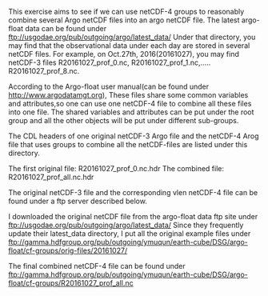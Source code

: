 This exercise aims to see if we can use netCDF-4 groups to reasonably combine several Argo netCDF files into an argo netCDF file. 
The latest argo-float data can be found under ftp://usgodae.org/pub/outgoing/argo/latest_data/
Under that directory, you may find that the observational data under each day are stored in several netCDF files. For example, on Oct.27th, 2016(20161027),
you may find netCDF-3 files R20161027_prof_0.nc, R20161027_prof_1.nc,..... R20161027_prof_8.nc. 

According to the Argo-float user manual(can be found under http://www.argodatamgt.org), These files share some common variables and attributes,so one can use one netCDF-4 file to combine all these files into one file. The shared variables and attributes can be put under the root group and all the other objects will be put under different sub-groups. 

 The CDL headers of one original netCDF-3 Argo file and the netCDF-4 Arog file that uses groups to combine all the netCDF-files are listed under this directory.

   The first original file: R20161027_prof_0.nc.hdr
   The combined file: R20161027_prof_all.nc.hdr 


The original netCDF-3 file and the corresponding vlen netCDF-4 file can be found under a ftp server described below. 

   I downloaded the original netCDF file from the argo-float data ftp site 
   under ftp://usgodae.org/pub/outgoing/argo/latest_data/
   Since they frequently update their latest_data directory, I put all the original example files under
   ftp://gamma.hdfgroup.org/pub/outgoing/ymuqun/earth-cube/DSG/argo-float/cf-groups/orig-files/20161027/


   The final combined netCDF-4 file can be found under 
   ftp://gamma.hdfgroup.org/pub/outgoing/ymuqun/earth-cube/DSG/argo-float/cf-groups/R20161027_prof_all.nc

